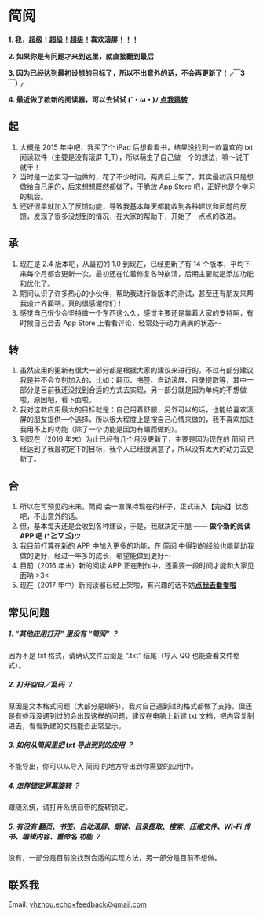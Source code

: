 # 简阅

**1. 我，超级！超级！超级！喜欢滚屏！！！**

**2. 如果你是有问题才来到这里，就直接翻到最后**

**3. 因为已经达到最初设想的目标了，所以不出意外的话，不会再更新了 (╭￣3￣)╭**

**4. 最近做了款新的阅读器，可以去试试 (´・ω・)ﾉ [点我跳转](https://itunes.apple.com/app/id1218630978)**



## 起

1. 大概是 2015 年中吧，我买了个 iPad 后想看看书，结果没找到一款喜欢的 txt 阅读软件（主要是没有滚屏 T_T），所以萌生了自己做一个的想法，嘛～说干就干！
2. 当时是一边实习一边做的，花了不少时间，两周后上架了，其实最初我只是想做给自己用的，后来想想既然都做了，干脆放 App Store 吧，正好也是个学习的机会。
3. 还好很早就加入了反馈功能，导致我基本每天都能收到各种建议和问题的反馈，发现了很多没想到的情况，在大家的帮助下，开始了一点点的改进。





## 承

1. 现在是 2.4 版本吧，从最初的 1.0 到现在，已经更新了有 14 个版本，平均下来每个月都会更新一次，最初还在忙着修复各种崩溃，后期主要就是添加功能和优化了。
2. 期间认识了许多热心的小伙伴，帮助我进行新版本的测试，甚至还有朋友来帮我设计界面呐，真的很感谢你们！
3. 感觉自己很少会坚持做一个东西这么久，感觉主要还是靠着大家的支持啊，有时候自己会去 App Store 上看看评论，经常处于动力满满的状态～





## 转

1. 虽然应用的更新有很大一部分都是根据大家的建议来进行的，不过有部分建议我是并不会立刻加入的，比如：翻页、书签、自动滚屏、目录提取等，其中一部分是目前我还没找到合适的方式去实现，另一部分就是因为单纯的不想做啦，原因吧，看下面啦。
2. 我对这款应用最大的目标就是：自己用着舒服，另外可以的话，也能给喜欢滚屏的朋友提供一个选择，所以很大程度上是按自己心情来做的，我不喜欢加进我用不上的功能（除了一个功能是因为有趣而做的）。
3. 到现在（2016 年末）为止已经有几个月没更新了，主要是因为现在的 简阅 已经达到了我最初定下的目标，我个人已经很满意了，所以没有太大的动力去更新了。





## 合

1. 所以在可预见的未来，简阅 会一直保持现在的样子，正式进入【完成】状态吧，不出意外的话。
2. 但，基本每天还是会收到各种建议，于是，我就决定干脆 —— **做个新的阅读 APP 吧 (*≧▽≦)ツ**
3. 我目前打算在新的 APP 中加入更多的功能，在 简阅 中得到的经验也能帮助我做的更好，经过一年多的成长，希望能做到更好～
4. 目前（2016 年末）新的阅读 APP 正在制作中，还需要一段时间才能和大家见面呐 >3<
5. 现在（2017 年中）新阅读器已经上架啦，有兴趣的话不妨[**点我去看看啦**](https://itunes.apple.com/app/id1218630978)





## 常见问题

##### 1. “其他应用打开” 里没有 “简阅” ？

因为不是 txt 格式，请确认文件后缀是 “.txt” 结尾（导入 QQ 也能查看文件格式）。

##### 2. 打开空白／乱码 ？

原因是文本格式问题（大部分是编码），我对自己遇到过的格式都做了支持，但还是有些我没遇到过的会出现这样的问题，建议在电脑上新建 txt 文档，把内容复制进去，看看新建的文档能否正常显示。

##### 3. 如何从简阅里把 txt 导出到别的应用 ？

不能导出，你可以从导入 简阅 的地方导出到你需要的应用中。

##### 4. 怎样锁定屏幕旋转 ？

跟随系统，请打开系统自带的旋转锁定。

##### 5. 有没有 翻页、书签、自动滚屏、朗读、目录提取、搜索、压缩文件、Wi-Fi 传书、编辑内容、重命名 功能 ？

没有，一部分是目前没找到合适的实现方法，另一部分是目前不想做。




## 联系我

Email: <yhzhou.echo+feedback@gmail.com>
